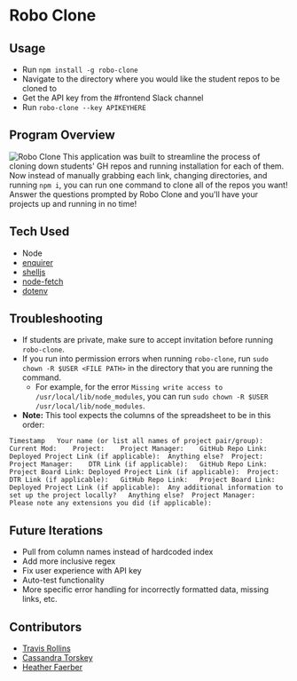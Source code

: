 # Robo Clone

## Usage
  - Run `npm install -g robo-clone`
  - Navigate to the directory where you would like the student repos to be cloned to
  - Get the API key from the #frontend Slack channel
  - Run `robo-clone --key APIKEYHERE`
  
## Program Overview
![Robo Clone](./package.gif)
This application was built to streamline the process of cloning down students' GH repos and running installation for each of them.  Now instead of manually grabbing each link, changing directories, and running `npm i`, you can run one command to clone all of the repos you want!  Answer the questions prompted by Robo Clone and you'll have your projects up and running in no time!

## Tech Used
- Node
- [enquirer](https://www.npmjs.com/package/enquirer)
- [shelljs](https://www.npmjs.com/package/shelljs)
- [node-fetch](https://www.npmjs.com/package/node-fetch)
- [dotenv](https://www.npmjs.com/package/dotenv)

## Troubleshooting
- If students are private, make sure to accept invitation before running `robo-clone`.
- If you run into permission errors when running `robo-clone`, run `sudo chown -R $USER <FILE PATH>` in the directory that you are running the command.
  - For example, for the error `Missing write access to /usr/local/lib/node_modules`, you can run `sudo chown -R $USER /usr/local/lib/node_modules`.
- **Note:** This tool expects the columns of the spreadsheet to be in this order:

```
Timestamp	Your name (or list all names of project pair/group):	Current Mod:	Project:	Project Manager:	GitHub Repo Link:	Deployed Project Link (if applicable):	Anything else?	Project:	Project Manager:	DTR Link (if applicable):	GitHub Repo Link:	Project Board Link:	Deployed Project Link (if applicable):	Project:	DTR Link (if applicable):	GitHub Repo Link:	Project Board Link:	Deployed Project Link (if applicable):	Any additional information to set up the project locally?	Anything else?	Project Manager:		Please note any extensions you did (if applicable):
```

## Future Iterations
- Pull from column names instead of hardcoded index
- Add more inclusive regex
- Fix user experience with API key
- Auto-test functionality
- More specific error handling for incorrectly formatted data, missing links, etc.

## Contributors
- [Travis Rollins](https://github.com/Kalikoze)
- [Cassandra Torskey](https://github.com/CassandraGoose)
- [Heather Faerber](https://github.com/hfaerber)